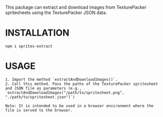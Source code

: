 This package can extract and download images from TexturePacker spritesheets using the TexturePacker JSON data.

# INSTALLATION

```
npm i sprites-extract

```

# USAGE
```
1. Import the method `extractAndDownloadImages()`.
2. Call this method. Pass the paths of the TexturePacker spritesheet and JSON file as parameters (e.g., `extractAndDownloadImages("/path/to/spritesheet.png", "./path/to/spritesheet.json")`)

Note: It is intended to be used in a browser environment where the file is served to the browser.

```